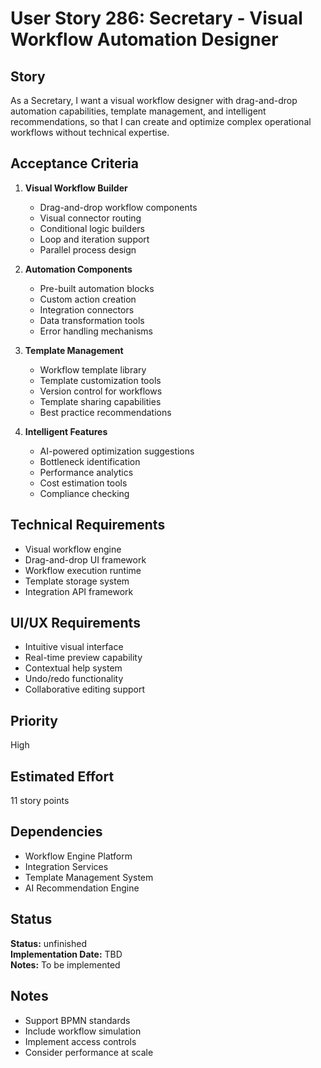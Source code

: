 # User Story 286: Secretary - Visual Workflow Automation Designer

## Story
As a Secretary, I want a visual workflow designer with drag-and-drop automation capabilities, template management, and intelligent recommendations, so that I can create and optimize complex operational workflows without technical expertise.

## Acceptance Criteria
1. **Visual Workflow Builder**
   - Drag-and-drop workflow components
   - Visual connector routing
   - Conditional logic builders
   - Loop and iteration support
   - Parallel process design

2. **Automation Components**
   - Pre-built automation blocks
   - Custom action creation
   - Integration connectors
   - Data transformation tools
   - Error handling mechanisms

3. **Template Management**
   - Workflow template library
   - Template customization tools
   - Version control for workflows
   - Template sharing capabilities
   - Best practice recommendations

4. **Intelligent Features**
   - AI-powered optimization suggestions
   - Bottleneck identification
   - Performance analytics
   - Cost estimation tools
   - Compliance checking

## Technical Requirements
- Visual workflow engine
- Drag-and-drop UI framework
- Workflow execution runtime
- Template storage system
- Integration API framework

## UI/UX Requirements
- Intuitive visual interface
- Real-time preview capability
- Contextual help system
- Undo/redo functionality
- Collaborative editing support

## Priority
High

## Estimated Effort
11 story points

## Dependencies
- Workflow Engine Platform
- Integration Services
- Template Management System
- AI Recommendation Engine


## Status
**Status:** unfinished  
**Implementation Date:** TBD  
**Notes:** To be implemented
## Notes
- Support BPMN standards
- Include workflow simulation
- Implement access controls
- Consider performance at scale